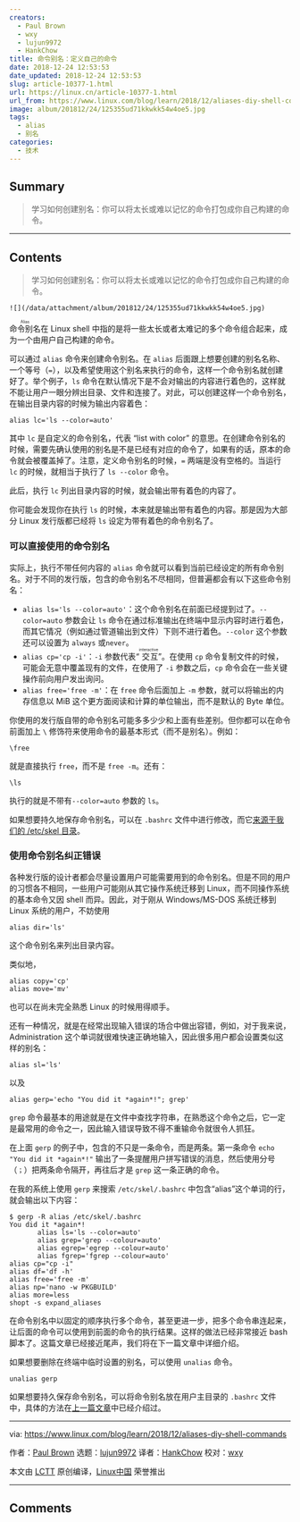 ```yaml
---
creators:
  - Paul Brown
  - wxy
  - lujun9972
  - HankChow
title: 命令别名：定义自己的命令
date: 2018-12-24 12:53:53
date_updated: 2018-12-24 12:53:53
slug: article-10377-1.html
url: https://linux.cn/article-10377-1.html
url_from: https://www.linux.com/blog/learn/2018/12/aliases-diy-shell-commands
image: album/201812/24/125355ud71kkwkk54w4oe5.jpg
tags:
  - alias
  - 别名
categories:
  - 技术
---
```


## Summary

> 学习如何创建别名：你可以将太长或难以记忆的命令打包成你自己构建的命令。

***

<!-- more -->

## Contents

> 
> 学习如何创建别名：你可以将太长或难以记忆的命令打包成你自己构建的命令。
> 
> 
> 

`![](/data/attachment/album/201812/24/125355ud71kkwkk54w4oe5.jpg)`

<ruby> 命令别名 <rt>  Alias </rt></ruby>在 Linux shell 中指的是将一些太长或者太难记的多个命令组合起来，成为一个由用户自己构建的命令。

可以通过 `alias` 命令来创建命令别名。在 `alias` 后面跟上想要创建的别名名称、一个等号（`=`），以及希望使用这个别名来执行的命令，这样一个命令别名就创建好了。举个例子，`ls` 命令在默认情况下是不会对输出的内容进行着色的，这样就不能让用户一眼分辨出目录、文件和连接了。对此，可以创建这样一个命令别名，在输出目录内容的时候为输出内容着色：

```shell
alias lc='ls --color=auto'
```

其中 `lc` 是自定义的命令别名，代表 “list with color” 的意思。在创建命令别名的时候，需要先确认使用的别名是不是已经有对应的命令了，如果有的话，原本的命令就会被覆盖掉了。注意，定义命令别名的时候，`=` 两端是没有空格的。当运行 `lc` 的时候，就相当于执行了 `ls --color` 命令。

此后，执行 `lc` 列出目录内容的时候，就会输出带有着色的内容了。

你可能会发现你在执行 `ls` 的时候，本来就是输出带有着色的内容。那是因为大部分 Linux 发行版都已经将 `ls` 设定为带有着色的命令别名了。

### 可以直接使用的命令别名

实际上，执行不带任何内容的 `alias` 命令就可以看到当前已经设定的所有命令别名。对于不同的发行版，包含的命令别名不尽相同，但普遍都会有以下这些命令别名：

* `alias ls='ls --color=auto'`：这个命令别名在前面已经提到过了。`--color=auto` 参数会让 `ls` 命令在通过标准输出在终端中显示内容时进行着色，而其它情况（例如通过管道输出到文件）下则不进行着色。`--color` 这个参数还可以设置为 `always` 或`never`。
* `alias cp='cp -i'`：`-i` 参数代表“<ruby> 交互 <rt>  interactive </rt></ruby>”。在使用 `cp` 命令复制文件的时候，可能会无意中覆盖现有的文件，在使用了 `-i` 参数之后，`cp` 命令会在一些关键操作前向用户发出询问。
* `alias free='free -m'`：在 `free` 命令后面加上 `-m` 参数，就可以将输出的内存信息以 MiB 这个更方面阅读和计算的单位输出，而不是默认的 Byte 单位。

你使用的发行版自带的命令别名可能多多少少和上面有些差别。但你都可以在命令前面加上 `\` 修饰符来使用命令的最基本形式（而不是别名）。例如：

```shell
\free
```

就是直接执行 `free`，而不是 `free -m`。还有：

```shell
\ls
```

执行的就是不带有`--color=auto` 参数的 `ls`。

如果想要持久地保存命令别名，可以在 `.bashrc` 文件中进行修改，而它[来源于我们的 /etc/skel 目录](https://linux.cn/article-10370-1.html)。

### 使用命令别名纠正错误

各种发行版的设计者都会尽量设置用户可能需要用到的命令别名。但是不同的用户的习惯各不相同，一些用户可能刚从其它操作系统迁移到 Linux，而不同操作系统的基本命令又因 shell 而异。因此，对于刚从 Windows/MS-DOS 系统迁移到 Linux 系统的用户，不妨使用

```shell
alias dir='ls'
```

这个命令别名来列出目录内容。

类似地，

```shell
alias copy='cp'
alias move='mv'
```

也可以在尚未完全熟悉 Linux 的时候用得顺手。

还有一种情况，就是在经常出现输入错误的场合中做出容错，例如，对于我来说， Administration 这个单词就很难快速正确地输入，因此很多用户都会设置类似这样的别名：

```shell
alias sl='ls'
```

以及

```shell
alias gerp='echo "You did it *again*!"; grep'
```

`grep` 命令最基本的用途就是在文件中查找字符串，在熟悉这个命令之后，它一定是最常用的命令之一，因此输入错误导致不得不重输命令就很令人抓狂。

在上面 `gerp` 的例子中，包含的不只是一条命令，而是两条。第一条命令 `echo "You did it *again*!"` 输出了一条提醒用户拼写错误的消息，然后使用分号（`；`）把两条命令隔开，再往后才是 `grep` 这一条正确的命令。

在我的系统上使用 `gerp` 来搜索 `/etc/skel/.bashrc` 中包含“alias”这个单词的行，就会输出以下内容：

```shell
$ gerp -R alias /etc/skel/.bashrc
You did it *again*! 
       alias ls='ls --color=auto' 
       alias grep='grep --colour=auto' 
       alias egrep='egrep --colour=auto' 
       alias fgrep='fgrep --colour=auto' 
alias cp="cp -i"
alias df='df -h'
alias free='free -m'
alias np='nano -w PKGBUILD' 
alias more=less 
shopt -s expand_aliases
```

在命令别名中以固定的顺序执行多个命令，甚至更进一步，把多个命令串连起来，让后面的命令可以使用到前面的命令的执行结果。这样的做法已经非常接近 bash 脚本了。这篇文章已经接近尾声，我们将在下一篇文章中详细介绍。

如果想要删除在终端中临时设置的别名，可以使用 `unalias` 命令。

```shell
unalias gerp
```

如果想要持久保存命令别名，可以将命令别名放在用户主目录的 `.bashrc` 文件中，具体的方法在[上一篇文章](https://linux.cn/article-10374-1.html)中已经介绍过。

---

via: <https://www.linux.com/blog/learn/2018/12/aliases-diy-shell-commands>

作者：[Paul Brown](https://www.linux.com/users/bro66) 选题：[lujun9972](https://github.com/lujun9972) 译者：[HankChow](https://github.com/HankChow) 校对：[wxy](https://github.com/wxy)

本文由 [LCTT](https://github.com/LCTT/TranslateProject) 原创编译，[Linux中国](https://linux.cn/) 荣誉推出

***

## Comments
